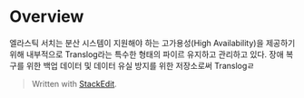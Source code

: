# Overview

엘라스틱 서치는 분산 시스템이 지원해야 하는 고가용성(High Availability)을 제공하기 위해 내부적으로 Translog라는 특수한 형태의 파이르 유지하고 관리하고 있다. 장애 복구를 위한 백업 데이터 및 데이터 유실 방지를 위한 저장소로써 Translogㄹ


> Written with [StackEdit](https://stackedit.io/).
<!--stackedit_data:
eyJoaXN0b3J5IjpbMTg5NzI5MzQxLDE1MTE1MDg4NzRdfQ==
-->